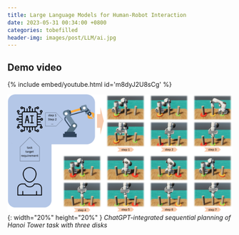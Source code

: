 ```yaml
---
title: Large Language Models for Human-Robot Interaction
date: 2023-05-31 00:34:00 +0800
categories: tobefilled
header-img: images/post/LLM/ai.jpg
---
```


## Demo video
{% include embed/youtube.html id='m8dyJ2U8sCg' %}

![img-description](/images/post/LLM/ChatGPT-robot.png){: width="20%" height="20%" }
_ChatGPT-integrated sequential planning of Hanoi Tower task with three disks_

